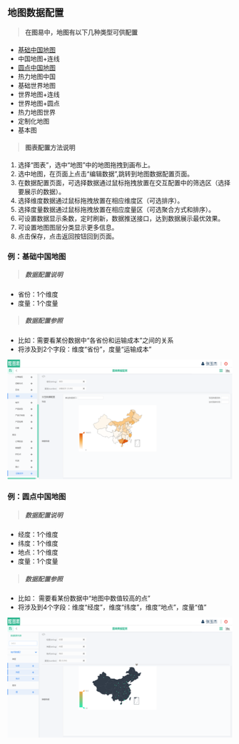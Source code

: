 
## 地图数据配置

>#### 在图易中，地图有以下几种类型可供配置

* [基础中国地图](#基础中国地图)
* 中国地图+连线
* [圆点中国地图](#圆点中国地图)
* 热力地图中国
* 基础世界地图
* 世界地图+连线
* 世界地图+圆点
* 热力地图世界
* 定制化地图
* 基本图

>#### 图表配置方法说明

1.    选择“图表”，选中“地图”中的地图拖拽到画布上。
2.    选中地图，在页面上点击“编辑数据”,跳转到地图数据配置页面。
3.    在数据配置页面，可选择数据通过鼠标拖拽放置在交互配置中的筛选区（选择要展示的数据）。
4.    选择维度数据通过鼠标拖拽放置在相应维度区（可选排序）。
5.    选择度量数据通过鼠标拖拽放置在相应度量区（可选聚合方式和排序）。
6.    可设置数据显示条数，定时刷新，数据推送接口，达到数据展示最优效果。
7.    可设置地图图层分类显示更多信息。
8.    点击保存，点击返回按钮回到页面。



### <span id="基础中国地图">例：基础中国地图 </span>

>##### 数据配置说明

 * 省份：1个维度
 * 度量：1个度量

>##### 数据配置参照

 * 比如：需要看某份数据中“各省份和运输成本”之间的关系
 * 将涉及到2个字段：维度“省份”，度量“运输成本”

![](/assets/charts/charts_jczgdt.jpg)




### <span id="圆点中国地图">例：圆点中国地图 </span>

>##### 数据配置说明

 * 经度：1个维度
 * 纬度：1个维度
 * 地点：1个维度
 * 度量：1个度量

>##### 数据配置参照

 * 比如： 需要看某份数据中“地图中数值较高的点”
 * 将涉及到4个字段：维度“经度”，维度“纬度”，维度“地点”，度量“值”

![](/assets/charts/charts_ydzgdt.jpg)
